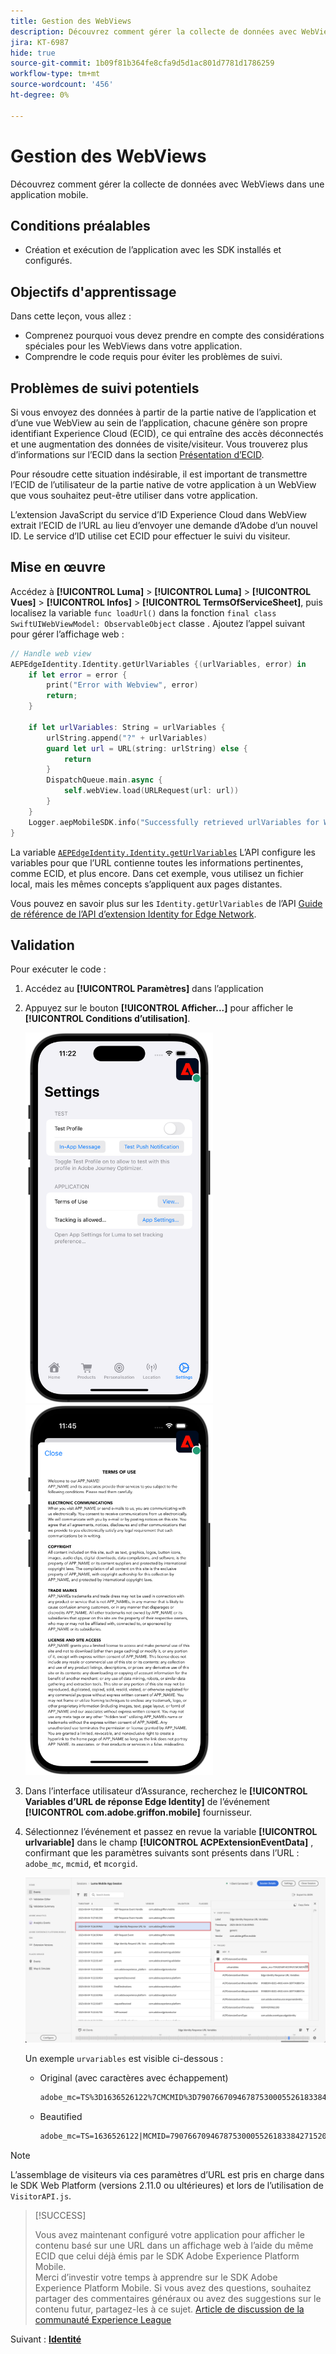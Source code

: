 ```yaml
---
title: Gestion des WebViews
description: Découvrez comment gérer la collecte de données avec WebViews dans une application mobile.
jira: KT-6987
hide: true
source-git-commit: 1b09f81b364fe8cfa9d5d1ac801d7781d1786259
workflow-type: tm+mt
source-wordcount: '456'
ht-degree: 0%

---
```



# Gestion des WebViews

Découvrez comment gérer la collecte de données avec WebViews dans une application mobile.

## Conditions préalables

* Création et exécution de l’application avec les SDK installés et configurés.

## Objectifs d&#39;apprentissage

Dans cette leçon, vous allez :

* Comprenez pourquoi vous devez prendre en compte des considérations spéciales pour les WebViews dans votre application.
* Comprendre le code requis pour éviter les problèmes de suivi.

## Problèmes de suivi potentiels

Si vous envoyez des données à partir de la partie native de l’application et d’une vue WebView au sein de l’application, chacune génère son propre identifiant Experience Cloud (ECID), ce qui entraîne des accès déconnectés et une augmentation des données de visite/visiteur. Vous trouverez plus d’informations sur l’ECID dans la section [Présentation d’ECID](https://experienceleague.adobe.com/docs/experience-platform/identity/ecid.html?lang=en).

Pour résoudre cette situation indésirable, il est important de transmettre l’ECID de l’utilisateur de la partie native de votre application à un WebView que vous souhaitez peut-être utiliser dans votre application.

L’extension JavaScript du service d’ID Experience Cloud dans WebView extrait l’ECID de l’URL au lieu d’envoyer une demande d’Adobe d’un nouvel ID. Le service d’ID utilise cet ECID pour effectuer le suivi du visiteur.

## Mise en œuvre

Accédez à **[!UICONTROL Luma]** > **[!UICONTROL Luma]** > **[!UICONTROL Vues]** > **[!UICONTROL Infos]** > **[!UICONTROL TermsOfServiceSheet]**, puis localisez la variable `func loadUrl()` dans la fonction `final class SwiftUIWebViewModel: ObservableObject` classe . Ajoutez l’appel suivant pour gérer l’affichage web :

```swift
// Handle web view
AEPEdgeIdentity.Identity.getUrlVariables {(urlVariables, error) in
    if let error = error {
        print("Error with Webview", error)
        return;
    }
    
    if let urlVariables: String = urlVariables {
        urlString.append("?" + urlVariables)
        guard let url = URL(string: urlString) else {
            return
        }
        DispatchQueue.main.async {
            self.webView.load(URLRequest(url: url))
        }
    }
    Logger.aepMobileSDK.info("Successfully retrieved urlVariables for WebView, final URL: \(urlString)")
}
```

La variable [`AEPEdgeIdentity.Identity.getUrlVariables`](https://developer.adobe.com/client-sdks/documentation/identity-for-edge-network/api-reference/#geturlvariables) L’API configure les variables pour que l’URL contienne toutes les informations pertinentes, comme ECID, et plus encore. Dans cet exemple, vous utilisez un fichier local, mais les mêmes concepts s’appliquent aux pages distantes.

Vous pouvez en savoir plus sur les `Identity.getUrlVariables` de l’API [Guide de référence de l’API d’extension Identity for Edge Network](https://developer.adobe.com/client-sdks/documentation/identity-for-edge-network/api-reference/#geturlvariables).

## Validation

Pour exécuter le code :

1. Accédez au **[!UICONTROL Paramètres]** dans l’application
1. Appuyez sur le bouton **[!UICONTROL Afficher...]** pour afficher le **[!UICONTROL Conditions d’utilisation]**.

   <img src="./assets/tou1.png" width="300" /> <img src="./assets/tou2.png" width="300" />

1. Dans l’interface utilisateur d’Assurance, recherchez le **[!UICONTROL Variables d’URL de réponse Edge Identity]** de l’événement **[!UICONTROL com.adobe.griffon.mobile]** fournisseur.
1. Sélectionnez l’événement et passez en revue la variable **[!UICONTROL urlvariable]** dans le champ **[!UICONTROL ACPExtensionEventData]** , confirmant que les paramètres suivants sont présents dans l’URL : `adobe_mc`, `mcmid`, et `mcorgid`.

   ![validation de webview](assets/webview-validation.png)

   Un exemple `urvariables` est visible ci-dessous :

   * Original (avec caractères avec échappement)

     ```html
     adobe_mc=TS%3D1636526122%7CMCMID%3D79076670946787530005526183384271520749%7CMCORGID%3D7ABB3E6A5A7491460A495D61%40AdobeOrg
     ```

   * Beautified

     ```html
     adobe_mc=TS=1636526122|MCMID=79076670946787530005526183384271520749|MCORGID=7ABB3E6A5A7491460A495D61@AdobeOrg
     ```

>[!NOTE]
>
>L’assemblage de visiteurs via ces paramètres d’URL est pris en charge dans le SDK Web Platform (versions 2.11.0 ou ultérieures) et lors de l’utilisation de `VisitorAPI.js`.


>[!SUCCESS]
>
>Vous avez maintenant configuré votre application pour afficher le contenu basé sur une URL dans un affichage web à l’aide du même ECID que celui déjà émis par le SDK Adobe Experience Platform Mobile.<br/>Merci d’investir votre temps à apprendre sur le SDK Adobe Experience Platform Mobile. Si vous avez des questions, souhaitez partager des commentaires généraux ou avez des suggestions sur le contenu futur, partagez-les à ce sujet. [Article de discussion de la communauté Experience League](https://experienceleaguecommunities.adobe.com/t5/adobe-experience-platform-launch/tutorial-discussion-implement-adobe-experience-cloud-in-mobile/td-p/443796)

Suivant : **[Identité](identity.md)**
